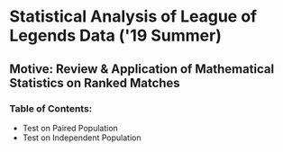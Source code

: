 # Statistical Analysis of League of Legends Data ('19 Summer)
## Motive: Review & Application of Mathematical Statistics on Ranked Matches
### Table of Contents:
- Test on Paired Population
- Test on Independent Population
